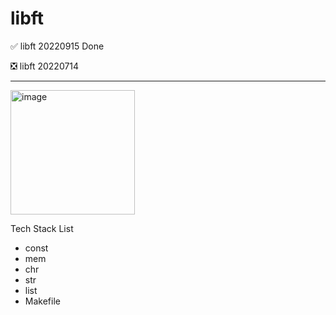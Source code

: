 # libft

✅ libft 20220915 Done

❎ libft 20220714 

---
<img width="199" alt="image" src="https://user-images.githubusercontent.com/85754295/204489779-3afa60d8-4698-429c-b63f-8882bb4bab65.png">

Tech Stack List

- const
- mem
- chr
- str
- list
- Makefile
